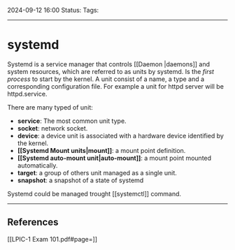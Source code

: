 2024-09-12 16:00
Status:
Tags:
___
# systemd

Systemd is a service manager that controls [[Daemon |daemons]] and system resources, which are referred to as units by systemd.
Is the _first process_ to start by the kernel.
A unit consist of a name, a type and a corresponding configuration file.
For example a unit for httpd server will be httpd.service.

There are many typed of unit:

- **service**: The most common unit type.
- **socket**: network socket.
- **device**: a device unit is associated with a hardware device identified by the kernel.
- **[[Systemd Mount units|mount]]**: a mount point definition.
- **[[Systemd auto-mount unit|auto-mount]]**: a mount point mounted automatically.
- **target**: a group of others unit managed as a single unit.
- **snapshot**: a snapshot of a state of systemd

Systemd could be managed trought [[systemctl]] command.
___
## References
[[LPIC-1 Exam 101.pdf#page=]]